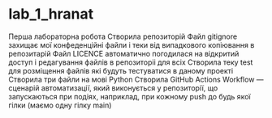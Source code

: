 # lab_1_hranat
Перша лабораторна робота
Створила репозиторій
Файл gitignore захищає мої конфеденційні файли і теки від випадкового копіювання в репозитарій
Файл LICENCE автоматично погодилася на відкритий доступ і редагування файлів в репозиторіі для всіх
Створила теку test для розміщення файлів які будуть тестуватися в даному проекті
Створила три файли на мові Python
Створила GitHub Actions Workflow — сценарій автоматизації, який виконується у репозиторії, що запускаються при подіях, наприклад, при кожному push до будь якої гілки (маємо одну гілку main)
